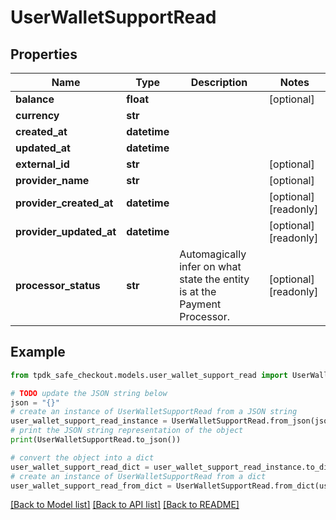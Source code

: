 # UserWalletSupportRead



## Properties

Name | Type | Description | Notes
------------ | ------------- | ------------- | -------------
**balance** | **float** |  | [optional] 
**currency** | **str** |  | 
**created_at** | **datetime** |  | 
**updated_at** | **datetime** |  | 
**external_id** | **str** |  | [optional] 
**provider_name** | **str** |  | [optional] 
**provider_created_at** | **datetime** |  | [optional] [readonly] 
**provider_updated_at** | **datetime** |  | [optional] [readonly] 
**processor_status** | **str** | Automagically infer on what state the entity is at the Payment Processor. | [optional] [readonly] 

## Example

```python
from tpdk_safe_checkout.models.user_wallet_support_read import UserWalletSupportRead

# TODO update the JSON string below
json = "{}"
# create an instance of UserWalletSupportRead from a JSON string
user_wallet_support_read_instance = UserWalletSupportRead.from_json(json)
# print the JSON string representation of the object
print(UserWalletSupportRead.to_json())

# convert the object into a dict
user_wallet_support_read_dict = user_wallet_support_read_instance.to_dict()
# create an instance of UserWalletSupportRead from a dict
user_wallet_support_read_from_dict = UserWalletSupportRead.from_dict(user_wallet_support_read_dict)
```
[[Back to Model list]](../README.md#documentation-for-models) [[Back to API list]](../README.md#documentation-for-api-endpoints) [[Back to README]](../README.md)


